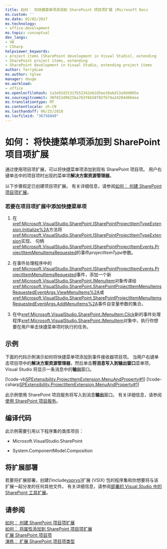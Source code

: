 ```yaml
---
title: 如何： 将快捷菜单项添加到 SharePoint 项目项扩展 |Microsoft Docs
ms.custom: ''
ms.date: 02/02/2017
ms.technology:
- office-development
ms.topic: conceptual
dev_langs:
- VB
- CSharp
helpviewer_keywords:
- project items [SharePoint development in Visual Studio], extending
- SharePoint project items, extending
- SharePoint development in Visual Studio, extending project items
author: TerryGLee
ms.author: tglee
manager: douge
ms.workload:
- office
ms.openlocfilehash: 1a3e92d3131fb52342eb2d5ee10abd13a9dd005e
ms.sourcegitcommit: 30f653d9625ba763f6b58f02fb74a24204d064ea
ms.translationtype: MT
ms.contentlocale: zh-CN
ms.lasthandoff: 06/25/2018
ms.locfileid: "36756040"
---
```

# <a name="how-to-add-a-shortcut-menu-item-to-a-sharepoint-project-item-extension"></a>如何： 将快捷菜单项添加到 SharePoint 项目项扩展
  通过使用项目项扩展，可以将快捷菜单项添加到现有 SharePoint 项目项。 用户右键单击中的项目项时出现的菜单项**解决方案资源管理器**。  
  
 以下步骤假定已创建项目项扩展。 有关详细信息，请参阅[如何： 创建 SharePoint 项目项扩展](../sharepoint/how-to-create-a-sharepoint-project-item-extension.md)。  
  
### <a name="to-add-a-shortcut-menu-item-in-a-project-item-extension"></a>若要在项目项扩展中添加快捷菜单项  
  
1.  在<xref:Microsoft.VisualStudio.SharePoint.ISharePointProjectItemTypeExtension.Initialize%2A>方法将<xref:Microsoft.VisualStudio.SharePoint.ISharePointProjectItemTypeExtension>实现、 句柄<xref:Microsoft.VisualStudio.SharePoint.ISharePointProjectItemEvents.ProjectItemMenuItemsRequested>的事件*projectItemType*参数。  
  
2.  在事件处理程序中的<xref:Microsoft.VisualStudio.SharePoint.ISharePointProjectItemEvents.ProjectItemMenuItemsRequested>事件，添加一个新<xref:Microsoft.VisualStudio.SharePoint.IMenuItem>对象传递给<xref:Microsoft.VisualStudio.SharePoint.SharePointProjectItemMenuItemsRequestedEventArgs.ViewMenuItems%2A>或<xref:Microsoft.VisualStudio.SharePoint.SharePointProjectItemMenuItemsRequestedEventArgs.AddMenuItems%2A>事件自变量参数的集合。  
  
3.  在中<xref:Microsoft.VisualStudio.SharePoint.IMenuItem.Click>新的事件处理程序<xref:Microsoft.VisualStudio.SharePoint.IMenuItem>对象中，执行你想要在用户单击快捷菜单项时执行的任务。  
  
## <a name="example"></a>示例  
 下面的代码示例演示如何将快捷菜单项添加到事件接收器项目项。 当用户右键单击项目项中的**解决方案资源管理器**，然后单击**将消息写入到输出窗口**菜单项，Visual Studio 将显示一条消息中的**输出**窗口。  
  
 [!code-vb[SPExtensibility.ProjectItemExtension.MenuAndProperty#1](../sharepoint/codesnippet/VisualBasic/projectitemmenuandproperty/extension/projectitemextensionmenu.vb#1)]
 [!code-csharp[SPExtensibility.ProjectItemExtension.MenuAndProperty#1](../sharepoint/codesnippet/CSharp/projectitemmenuandproperty/extension/projectitemextensionmenu.cs#1)]  
  
 此示例使用 SharePoint 项目服务将写入到消息**输出**窗口。 有关详细信息，请参阅[使用 SharePoint 项目服务](../sharepoint/using-the-sharepoint-project-service.md)。  
  
## <a name="compile-the-code"></a>编译代码  
 此示例需要引用以下程序集的类库项目：  
  
-   Microsoft.VisualStudio.SharePoint  
  
-   System.ComponentModel.Composition  
  
## <a name="deploy-the-extension"></a>将扩展部署  
 若要将扩展部署，创建[!include[vsprvs](../sharepoint/includes/vsprvs-md.md)]扩展 (VSIX) 包的程序集和你想要将与该扩展一起分发的任何其他文件。 有关详细信息，请参阅[部署的 Visual Studio 中的 SharePoint 工具扩展](../sharepoint/deploying-extensions-for-the-sharepoint-tools-in-visual-studio.md)。  
  
## <a name="see-also"></a>请参阅
 [如何： 创建 SharePoint 项目项扩展](../sharepoint/how-to-create-a-sharepoint-project-item-extension.md)   
 [如何： 将属性添加到 SharePoint 项目项扩展](../sharepoint/how-to-add-a-property-to-a-sharepoint-project-item-extension.md)   
 [扩展 SharePoint 项目项](../sharepoint/extending-sharepoint-project-items.md)   
 [演练： 扩展 SharePoint 项目项类型](../sharepoint/walkthrough-extending-a-sharepoint-project-item-type.md)  
  
